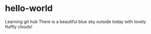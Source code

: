 # hello-world
Learning git hub
There is a beautiful blue sky outside today with lovely fluffly clouds!
